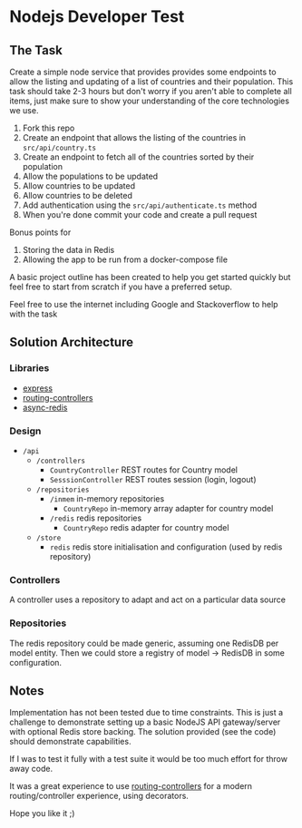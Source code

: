 # Nodejs Developer Test

## The Task

Create a simple node service that provides provides some endpoints to allow the listing and updating of a
list of countries and their population. This task should take 2-3 hours but don't worry if you aren't able to
complete all items, just make sure to show your understanding of the core technologies we use.

1. Fork this repo
2. Create an endpoint that allows the listing of the countries in `src/api/country.ts`
3. Create an endpoint to fetch all of the countries sorted by their population
4. Allow the populations to be updated
5. Allow countries to be updated
6. Allow countries to be deleted
7. Add authentication using the `src/api/authenticate.ts` method
8. When you're done commit your code and create a pull request

Bonus points for

1. Storing the data in Redis
2. Allowing the app to be run from a docker-compose file

A basic project outline has been created to help you get started quickly but feel free to start from scratch if you have a preferred setup.

Feel free to use the internet including Google and Stackoverflow to help with the task

## Solution Architecture

### Libraries

- [express](https://expressjs.com/)
- [routing-controllers](https://github.com/typestack/routing-controllers)
- [async-redis](https://www.npmjs.com/package/async-redis)

### Design

- `/api`
  - `/controllers`
    - `CountryController` REST routes for Country model
    - `SesssionController` REST routes session (login, logout)
  - `/repositories`
    - `/inmem` in-memory repositories
      - `CountryRepo` in-memory array adapter for country model
    - `/redis` redis repositories
      - `CountryRepo` redis adapter for country model
  - `/store`
    - `redis` redis store initialisation and configuration (used by redis repository)

### Controllers

A controller uses a repository to adapt and act on a particular data source

### Repositories

The redis repository could be made generic, assuming one RedisDB per model entity.
Then we could store a registry of model -> RedisDB in some configuration.

## Notes

Implementation has not been tested due to time constraints. 
This is just a challenge to demonstrate setting up a basic NodeJS API gateway/server with optional Redis store backing.
The solution provided (see the code) should demonstrate capabilities.

If I was to test it fully with a test suite it would be too much effort for throw away code.

It was a great experience to use [routing-controllers](https://github.com/typestack/routing-controllers) for a
modern routing/controller experience, using decorators.

Hope you like it ;)
